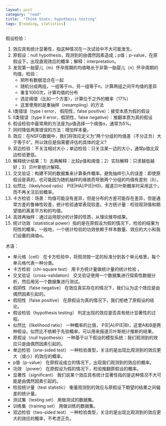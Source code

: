 ```yaml
---
layout: post
category: "read"
title:  "Think Stats: hypothesis testing"
tags: [reading, statistics]
---
```


假设检验：

1. 效应具有统计显著性，指这种情况在一次试验中不大可能发生。
2. 原假设：null hypothesis，观测到的由偶然因素造成；p值：p-value，在原假设下，出现直观效应的概率；解释：interpretation。
3. 发现第一胎婴儿（m）怀孕周期的均值略长于非第一胎婴儿（n）怀孕周期的均值，检验：
   - 把所有数据混合在一起
   - 随机分成两组，一组等于m，另一组等于n，计算两组之间平均值的差异
   - 重复1000次，计算均值的分布
   - 选定阈值（比如一个方差），计算位于之外的概率（17%）
   - 这里使用的是重抽样（resampling）的方法
4. I类错误（type I error， 假阳性，false positive）：接受本质为假的假设
5. II类错误（type II error，假阴性，false negative）：推翻本质为真的假设
6. 假设检验中最常用的方法是为p值选择一个阈值α，通常为5%。
7. 同时降低两类错误的方法：增加样本量。
8. 效应：在NSFG数据中，我们将效应定义为“两个分组的均值差（不分正负）大于等于δ”。所以效应是指需要评估的具体的定义?
9. 双边检验：不关注相对大小；单边检验：只关注某一边的大小，通常p值比双边检验更低。
10. 解释统计结果：1）古典解释：比较p值和阈值；2）实际解释：只求越低越好；3）贝叶斯统计解释。
11. 交叉验证：构建不同的数据集来计算条件概率。避免抽样引入的误差：即使原假设是真的，也可能因为随机抽样的缘故而导致两个分组的均值有差别（δ）。
12. 似然比（likelyhood ratio） P(E\|HA)/P(E\|H0)，报道贝叶斯概率时采用这个，而不再关注后验概率。
13. 卡方检验：场景：均值可能没有差异，但是分布的方差可能存在差异，但是通常方差的鲁棒性较差，统计检验通常表现较差。卡方统计量：检验观测值和期望值的离差平方和的均值。
14. 高效再抽样：通过运用部分的计算的性质，从理论推导结果。
15. 统计功效（statistical power）指的是在原假设为假的情况下，检验的结果为阳性的概率。一般地，一个统计检验的功效依赖于样本数量、效应的大小和我们设置的阈值α。

术语：

* 单元格（cell） 在卡方检验中，将观测按一定的标准分到各个单元格里，每个单元格代表一种分类。
* 卡方检验（chi-square test） 用卡方统计量做统计量的统计检验 。
* 交叉验证（cross-validation） 交叉验证使用一个数据集进行探索性数据分析，然后用另一个数据集进行测试。
* 假阴性（false negative） 在效应真实存在的情况下，我们认为这个效应是由偶然因素引起的。
* 假阳性（false positive） 在原假设为真的情况下，我们拒绝了原假设的结论。
* 假设检验（hypothesis testing） 判定出现的效应是否具有统计显著性的过程。
* 似然比（likelihood ratio） 一种概率的比值， P(E\|A)/P(E\|B)，这里A和B是两种假设。似然比不依赖于先验概率，可以用来报道贝叶斯统计推断的结果。
* 原假设（null hypothesis） 一种基于以下假设的模型系统：我们观测到的效应只是由偶然因素引起的。
* 单边检验（one-sided test） 一种检验类型，关注的是出现比观测到的效应更大（或小）的效应的概率。
* p值（p-value） 在原假设成立的情况下，出现我们观测到的效应的概率。
* 功效 （power） 在原假设为假的情况下，检验推翻原假设的概率。
* 显著性（significant） 我们说某个效应具有统计显著性指的是这种情况不大可能是由偶然因素引起的。
* 检验统计量（test statistic） 衡量观测到的效应与原假设下期望的结果之间偏差的统计量。
* 测试集（testing set） 用做测试的数据集。
* 训练集（training set） 用做训练的数据集。
* 双边检验（two-sided test） 一种检验类型，关注的是出现比观测到的效应更大的效应的概率，不考虑正负。